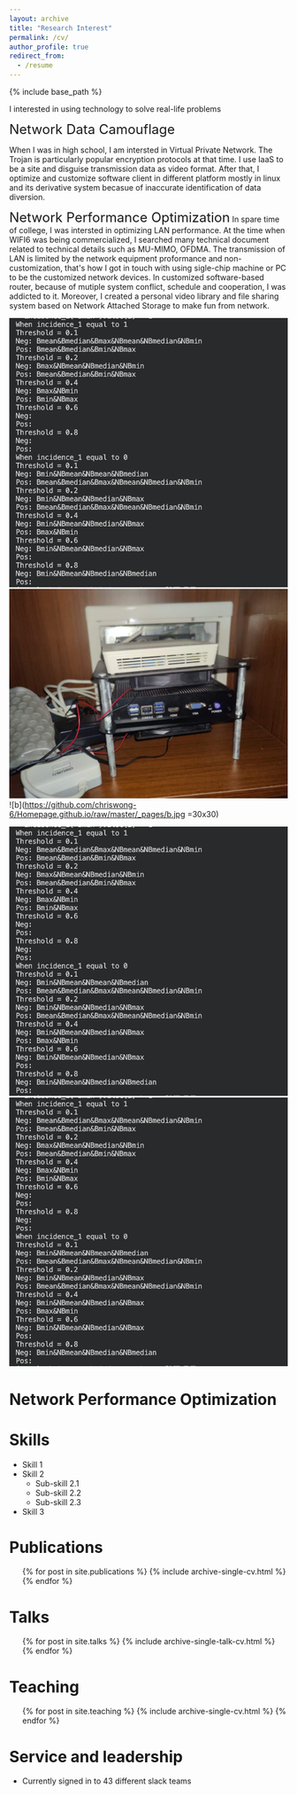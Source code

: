```yaml
---
layout: archive
title: "Research Interest"
permalink: /cv/
author_profile: true
redirect_from:
  - /resume
---
```


{% include base_path %}



I interested in using technology to solve real-life problems 

<font size=5>Network Data Camouflage</font>

When I was in high school, I am intersted in Virtual Private Network. The Trojan is particularly popular encryption protocols at that time. I use IaaS to be a site and disguise transmission data as video format. After that, I optimize and customize software client in different platform mostly in linux and its derivative system becasue of inaccurate identification of data diversion. 




<font size=5>Network Performance Optimization</font>
In spare time of college, I was intersted in optimizing LAN performance. At the time when WIFI6 was being commercialized, I searched many technical document related to technical details such as MU-MIMO, OFDMA. The transmission of LAN is limited by the network equipment proformance and non-customization, that's how I got in touch with using sigle-chip machine or PC to be the customized network devices. In customized software-based router, because of mutiple system conflict, schedule and cooperation, I was addicted to it. Moreover, I created a personal video library and file sharing system based on Network Attached Storage to make fun from network. 

![11](https://github.com/chriswong-6/Homepage.github.io/raw/master/_pages/11.png)
![a](https://github.com/chriswong-6/Homepage.github.io/raw/master/_pages/a.jpg)
![b](https://github.com/chriswong-6/Homepage.github.io/raw/master/_pages/b.jpg =30x30)

<!-- https://github.com/chriswong-6/Homepage.github.io/blob/master/_pages/11.png
_pages/11.png -->
![](_pages/11.png)
<img src="11.png"/>


# Network Performance Optimization
<!-- * Summer 2015: Research Assistant
  * Github University
  * Duties included: Tagging issues
  * Supervisor: Professor Git

* Fall 2015: Research Assistant
  * Github University
  * Duties included: Merging pull requests
  * Supervisor: Professor Hub -->
  
Skills
======
* Skill 1
* Skill 2
  * Sub-skill 2.1
  * Sub-skill 2.2
  * Sub-skill 2.3
* Skill 3

Publications
======
  <ul>{% for post in site.publications %}
    {% include archive-single-cv.html %}
  {% endfor %}</ul>
  
Talks
======
  <ul>{% for post in site.talks %}
    {% include archive-single-talk-cv.html %}
  {% endfor %}</ul>
  
Teaching
======
  <ul>{% for post in site.teaching %}
    {% include archive-single-cv.html %}
  {% endfor %}</ul>
  
Service and leadership
======
* Currently signed in to 43 different slack teams
